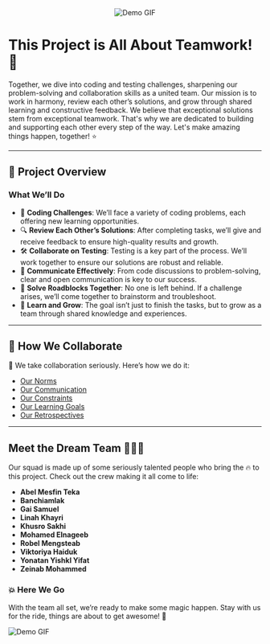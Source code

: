 <div align="center">
  <img src="https://text.media.giphy.com/v1/media/giphy.gif?token=eyJhbGciOiJIUzI1NiIsInR5cCI6IkpXVCJ9.eyJrZXkiOiJwcm9kLTIwMjAtMDQtMjIiLCJzdHlsZSI6InJhZ2UiLCJ0ZXh0IjoiR3JvdXAlMjAyNCIsImlhdCI6MTczNTIwMzkwMX0.6dBXa0DW7iOQGETxKrxHG39dDYceUY57aFiex_UZ6LM" alt="Demo GIF">
</div>
<!-- MD03/no-inline-html: Inline HTML is used intentionally to center the image for better visual alignment. -->

# This Project is All About Teamwork! 🤝

Together, we dive into coding and testing challenges, sharpening our problem-solving and collaboration skills as a united team. Our mission is to work in harmony, review each other’s solutions, and grow through shared learning and constructive feedback. We believe that exceptional solutions stem from exceptional teamwork. That's why we are dedicated to building and supporting each other every step of the way. Let's make amazing things happen, together! ⭐

---

## 🚀 Project Overview

### What We’ll Do

- 🧠 **Coding Challenges**: We’ll face a variety of coding problems, each offering new learning opportunities.
- 🔍 **Review Each Other’s Solutions**: After completing tasks, we’ll give and receive feedback to ensure high-quality results and growth.
- 🛠️ **Collaborate on Testing**: Testing is a key part of the process. We’ll work together to ensure our solutions are robust and reliable.
- 💬 **Communicate Effectively**: From code discussions to problem-solving, clear and open communication is key to our success.
- 🚧 **Solve Roadblocks Together**: No one is left behind. If a challenge arises, we’ll come together to brainstorm and troubleshoot.
- 🌱 **Learn and Grow**: The goal isn’t just to finish the tasks, but to grow as a team through shared knowledge and experiences.

---

## 🌟 How We Collaborate

🧩 We take collaboration seriously. Here’s how we do it:

- [Our Norms](https://github.com/MIT-Emerging-Talent/ET6-foundations-group-24/blob/main/collaboration/README.md)
- [Our Communication](https://github.com/MIT-Emerging-Talent/ET6-foundations-group-24/blob/main/collaboration/communication.md)
- [Our Constraints](https://github.com/MIT-Emerging-Talent/ET6-foundations-group-24/blob/main/collaboration/constraints.md)
- [Our Learning Goals](https://github.com/MIT-Emerging-Talent/ET6-foundations-group-24/blob/main/collaboration/learning_goals.md)
- [Our Retrospectives](https://github.com/MIT-Emerging-Talent/ET6-foundations-group-24/blob/main/collaboration/retrospective.md)

---

## Meet the Dream Team 🧑‍🤝‍🧑

Our squad is made up of some seriously talented people who bring the 🔥 to this project. Check out the crew making it all come to life:

- **Abel Mesfin Teka**
- **Banchiamlak**
- **Gai Samuel**
- **Linah Khayri**
- **Khusro Sakhi**
- **Mohamed Elnageeb**
- **Robel Mengsteab**
- **Viktoriya Haiduk**
- **Yonatan Yishkl Yifat**
- **Zeinab Mohammed**

### 💥 Here We Go  

With the team all set, we’re ready to make some magic happen. Stay with us for the ride, things are about to get awesome! 💪

![Demo GIF](https://media0.giphy.com/media/v1.Y2lkPTc5MGI3NjExOTBrZHhqdG9tNG9sNDd2c2YwdThvaW5qc3d2OHB1ZHJmajN4Z2hweCZlcD12MV9pbnRlcm5hbF9naWZfYnlfaWQmY3Q9Zw/3o85xHhy12MVG2fkVW/giphy.webp)
